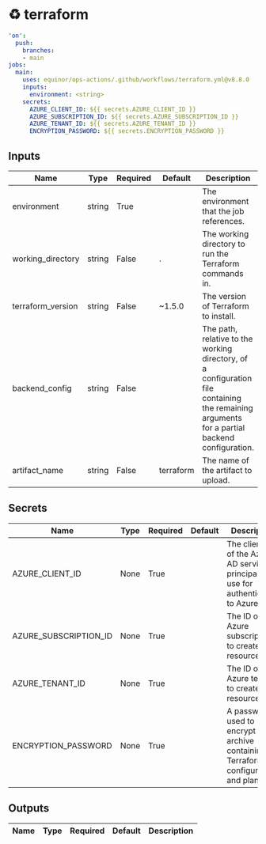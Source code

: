 # ♻ terraform

```yaml
'on':
  push:
    branches:
    - main
jobs:
  main:
    uses: equinor/ops-actions/.github/workflows/terraform.yml@v8.8.0
    inputs:
      environment: <string>
    secrets:
      AZURE_CLIENT_ID: ${{ secrets.AZURE_CLIENT_ID }}
      AZURE_SUBSCRIPTION_ID: ${{ secrets.AZURE_SUBSCRIPTION_ID }}
      AZURE_TENANT_ID: ${{ secrets.AZURE_TENANT_ID }}
      ENCRYPTION_PASSWORD: ${{ secrets.ENCRYPTION_PASSWORD }}

```

## Inputs


|  Name | Type | Required | Default | Description |
| --- | --- | --- | --- | --- |
| environment | string | True |  | The environment that the job references. |
| working_directory | string | False | . | The working directory to run the Terraform commands in. |
| terraform_version | string | False | ~1.5.0 | The version of Terraform to install. |
| backend_config | string | False |  | The path, relative to the working directory, of a configuration file containing the remaining arguments for a partial backend configuration. |
| artifact_name | string | False | terraform | The name of the artifact to upload. |


## Secrets


|  Name | Type | Required | Default | Description |
| --- | --- | --- | --- | --- |
| AZURE_CLIENT_ID | None | True |  | The client ID of the Azure AD service principal to use for authenticating to Azure. |
| AZURE_SUBSCRIPTION_ID | None | True |  | The ID of the Azure subscription to create the resources in. |
| AZURE_TENANT_ID | None | True |  | The ID of the Azure tenant to create the resources in. |
| ENCRYPTION_PASSWORD | None | True |  | A password used to encrypt the archive containing the Terraform configuration and plan file. |


## Outputs


|  Name | Type | Required | Default | Description |
| --- | --- | --- | --- | --- |
